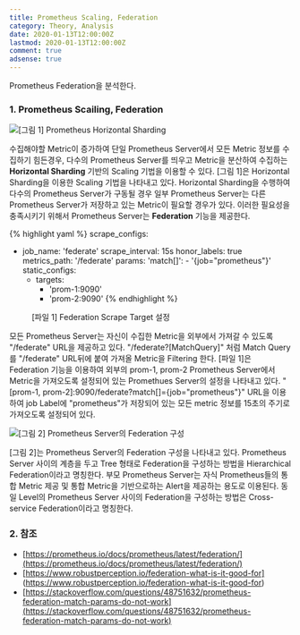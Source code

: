 ```yaml
---
title: Prometheus Scaling, Federation
category: Theory, Analysis
date: 2020-01-13T12:00:00Z
lastmod: 2020-01-13T12:00:00Z
comment: true
adsense: true
---
```


Prometheus Federation을 분석한다.

### 1. Prometheus Scailing, Federation

![[그림 1] Prometheus Horizontal Sharding]({{site.baseurl}}/images/theory_analysis/Prometheus_Federation/Prometheus_Scailing.PNG)

수집해야할 Metric이 증가하여 단일 Prometheus Server에서 모든 Metric 정보를 수집하기 힘든경우, 다수의 Prometheus Server를 띄우고 Metric을 분산하여 수집하는 **Horizontal Sharding** 기반의 Scaling 기법을 이용할 수 있다. [그림 1]은 Horizontal Sharding을 이용한 Scaling 기법을 나타내고 있다. Horizontal Sharding을 수행하여 다수의 Prometheus Server가 구동될 경우 일부 Prometheus Server는 다른 Prometheus Server가 저장하고 있는 Metric이 필요할 경우가 있다. 이러한 필요성을 충족시키기 위해서 Prometheus Server는 **Federation** 기능을 제공한다.

{% highlight yaml %}
scrape_configs:
  - job_name: 'federate'
    scrape_interval: 15s
    honor_labels: true
    metrics_path: '/federate'
    params:
      'match[]':
        - '{job="prometheus"}'
    static_configs:
      - targets:
        - 'prom-1:9090'
        - 'prom-2:9090'
{% endhighlight %}
<figure>
<figcaption class="caption">[파일 1] Federation Scrape Target 설정</figcaption>
</figure>

모든 Prometheus Server는 자신이 수집한 Metric을 외부에서 가져갈 수 있도록 "/federate" URL을 제공하고 있다. "/federate?[MatchQuery]" 처럼 Match Query를 "/federate" URL뒤에 붙여 가져올 Metric을 Filtering 한다. [파일 1]은 Federation 기능을 이용하여 외부의 prom-1, prom-2 Prometheus Server에서 Metric을 가져오도록 설정되어 있는 Promethues Server의 설정을 나타내고 있다. "[prom-1, prom-2]:9090/federate?match[]={job="prometheus"}" URL을 이용하여 job Label에 "prometheus"가 저장되어 있는 모든 metric 정보를 15초의 주기로 가져오도록 설정되어 있다.

![[그림 2] Prometheus Server의 Federation 구성]({{site.baseurl}}/images/theory_analysis/Prometheus_Federation/Prometheus_Federation.PNG)

[그림 2]는 Prometheus Server의 Federation 구성을 나타내고 있다. Prometheus Server 사이의 계층을 두고 Tree 형태로 Federation을 구성하는 방법을 Hierarchical Federation이라고 명칭한다. 부모 Prometheus Server는 자식 Prometheus들의 통합 Metric 제공 및 통합 Metric을 기반으로하는 Alert을 제공하는 용도로 이용된다. 동일 Level의 Prometheus Server 사이의 Federation을 구성하는 방법은 Cross-service Federation이라고 명칭한다.

### 2. 참조

* [https://prometheus.io/docs/prometheus/latest/federation/](https://prometheus.io/docs/prometheus/latest/federation/)
* [https://www.robustperception.io/federation-what-is-it-good-for]
(https://www.robustperception.io/federation-what-is-it-good-for)
* [https://stackoverflow.com/questions/48751632/prometheus-federation-match-params-do-not-work](https://stackoverflow.com/questions/48751632/prometheus-federation-match-params-do-not-work)